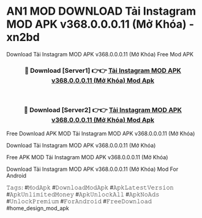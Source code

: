 # AN1 MOD DOWNLOAD Tải Instagram MOD APK v368.0.0.0.11 (Mở Khóa) - xn2bd
Download Tải Instagram MOD APK v368.0.0.0.11 (Mở Khóa) Free Mod APK

<div align="center">
<h3>🔴 Download [Server1] 👉👉 <a href="https://apk-comot.site?title=Tải_Instagram_MOD_APK_v368.0.0.0.11_(Mở_Khóa)">Tải Instagram MOD APK v368.0.0.0.11 (Mở Khóa) Mod Apk</a></h3><br>

<h3>🔴 Download [Server2] 👉👉 <a href="https://apk-comot.site?title=Tải_Instagram_MOD_APK_v368.0.0.0.11_(Mở_Khóa)">Tải Instagram MOD APK v368.0.0.0.11 (Mở Khóa) Mod Apk</a></h3>
</div>


Free Download APK MOD Tải Instagram MOD APK v368.0.0.0.11 (Mở Khóa)

Download Tải Instagram MOD APK v368.0.0.0.11 (Mở Khóa) 

Free APK MOD Tải Instagram MOD APK v368.0.0.0.11 (Mở Khóa) 

Download Tải Instagram MOD APK v368.0.0.0.11 (Mở Khóa) Mod For Android

𝚃𝚊𝚐𝚜: #𝙼𝚘𝚍𝙰𝚙𝚔 #𝙳𝚘𝚠𝚗𝚕𝚘𝚊𝚍𝙼𝚘𝚍𝙰𝚙𝚔 #𝙰𝚙𝚔𝙻𝚊𝚝𝚎𝚜𝚝𝚅𝚎𝚛𝚜𝚒𝚘𝚗 #𝙰𝚙𝚔𝚄𝚗𝚕𝚒𝚖𝚒𝚝𝚎𝚍𝙼𝚘𝚗𝚎𝚢 #𝙰𝚙𝚔𝚄𝚗𝚕𝚘𝚌𝚔𝙰𝚕𝚕 #𝙰𝚙𝚔𝙽𝚘𝙰𝚍𝚜 #𝚄𝚗𝚕𝚘𝚌𝚔𝙿𝚛𝚎𝚖𝚒𝚞𝚖 #𝙵𝚘𝚛𝙰𝚗𝚍𝚛𝚘𝚒𝚍 #𝙵𝚛𝚎𝚎𝙳𝚘𝚠𝚗𝚕𝚘𝚊𝚍 #home_design_mod_apk